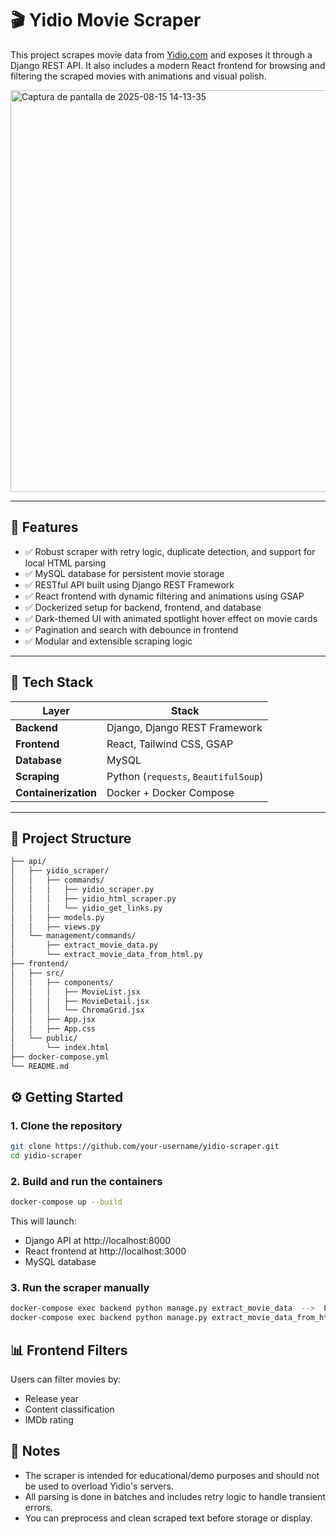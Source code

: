 # 🎬 Yidio Movie Scraper

This project scrapes movie data from [Yidio.com](https://www.yidio.com/) and exposes it through a Django REST API. It also includes a modern React frontend for browsing and filtering the scraped movies with animations and visual polish.

<img width="1366" height="643" alt="Captura de pantalla de 2025-08-15 14-13-35" src="https://github.com/user-attachments/assets/07d6e686-87f3-42e6-9c8d-e67008d7f773" />


---

## 🚀 Features

- ✅ Robust scraper with retry logic, duplicate detection, and support for local HTML parsing
- ✅ MySQL database for persistent movie storage
- ✅ RESTful API built using Django REST Framework
- ✅ React frontend with dynamic filtering and animations using GSAP
- ✅ Dockerized setup for backend, frontend, and database
- ✅ Dark-themed UI with animated spotlight hover effect on movie cards
- ✅ Pagination and search with debounce in frontend
- ✅ Modular and extensible scraping logic

---

## 🧱 Tech Stack

| Layer       | Stack                                 |
|-------------|----------------------------------------|
| **Backend** | Django, Django REST Framework          |
| **Frontend**| React, Tailwind CSS, GSAP              |
| **Database**| MySQL                                  |
| **Scraping**| Python (`requests`, `BeautifulSoup`)   |
| **Containerization** | Docker + Docker Compose       |

---

## 📁 Project Structure

```bash
├── api/
│   ├── yidio_scraper/
│   │   ├── commands/
│   │   │   ├── yidio_scraper.py
│   │   │   ├── yidio_html_scraper.py
│   │   │   └── yidio_get_links.py
│   │   ├── models.py
│   │   ├── views.py
│   └── management/commands/
│       ├── extract_movie_data.py
│       └── extract_movie_data_from_html.py
├── frontend/
│   ├── src/
│   │   ├── components/
│   │   │   ├── MovieList.jsx
│   │   │   ├── MovieDetail.jsx
│   │   │   └── ChromaGrid.jsx
│   │   ├── App.jsx
│   │   ├── App.css
│   └── public/
│       └── index.html
├── docker-compose.yml
└── README.md
```

## ⚙️ Getting Started

### 1. Clone the repository

```bash
git clone https://github.com/your-username/yidio-scraper.git
cd yidio-scraper
```

### 2. Build and run the containers

```bash
docker-compose up --build
```

This will launch:

- Django API at http://localhost:8000
- React frontend at http://localhost:3000
- MySQL database

### 3. Run the scraper manually

```bash
docker-compose exec backend python manage.py extract_movie_data  -->  Parse from Yidio
docker-compose exec backend python manage.py extract_movie_data_from_html  --> Parse from local Html
```

## 📊 Frontend Filters

Users can filter movies by:

- Release year
- Content classification
- IMDb rating

## 📌 Notes

- The scraper is intended for educational/demo purposes and should not be used to overload Yidio's servers.
- All parsing is done in batches and includes retry logic to handle transient errors.
- You can preprocess and clean scraped text before storage or display.
